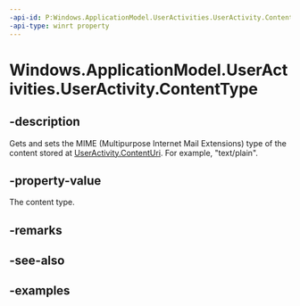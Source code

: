 ```yaml
---
-api-id: P:Windows.ApplicationModel.UserActivities.UserActivity.ContentType
-api-type: winrt property
---
```


<!-- Property syntax.
public string ContentType { get;  set; }
-->

# Windows.ApplicationModel.UserActivities.UserActivity.ContentType

## -description

Gets and sets the MIME (Multipurpose Internet Mail Extensions) type of the content stored at [UserActivity.ContentUri](useractivity_contenturi.md).  For example, "text/plain".

## -property-value

The content type.

## -remarks

## -see-also

## -examples
